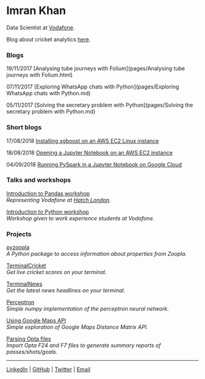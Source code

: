 # Imran Khan

Data Scientist at [Vodafone](http://www.vodafone.com/content/bigdata/index.html "Vodafone Big Data").

Blog about cricket analytics [here](https://cricketsavant.wordpress.com/ "Cricket Savant").

### Blogs

19/11/2017 [Analysing tube journeys with Folium](pages/Analysing tube journeys with Folium.html)

07/11/2017 [Exploring WhatsApp chats with Python](pages/Exploring WhatsApp chats with Python.md)

05/11/2017 [Solving the secretary problem with Python](pages/Solving the secretary problem with Python.md)

### Short blogs

17/08/2018 [Installing xgboost on an AWS EC2 Linux instance](pages/xgboost.md)

18/08/2018 [Opening a Jupyter Notebook on an AWS EC2 instance](pages/jupyter-ec2.md)

04/09/2018 [Running PySpark in a Jupyter Notebook on Google Cloud](pages/pyspark-jupyter-google-cloud.md)

### Talks and workshops

[Introduction to Pandas workshop](https://github.com/imrankhan17/my-tube-journeys)  
_Representing Vodafone at [Hatch London](https://www.hatchlondon.io/)._

[Introduction to Python workshop](https://github.com/imrankhan17/intro-to-python)  
_Workshop given to work experience students at Vodafone._

### Projects

[pyzoopla](https://github.com/imrankhan17/pyzoopla)  
_A Python package to access information about properties from Zoopla._

[TerminalCricket](https://imrankhan17.github.io/TerminalCricket/)  
_Get live cricket scores on your terminal._

[TerminalNews](https://github.com/imrankhan17/terminal-news)  
_Get the latest news headlines on your terminal._

[Perceptron](https://github.com/imrankhan17/perceptron)  
_Simple numpy implementation of the perceptron neural network._

[Using Google Maps API](https://imrankhan17.github.io/using-Google-Maps-API/)  
_Simple exploration of Google Maps Distance Matrix API._

[Parsing Opta files](https://imrankhan17.github.io/Parsing-Opta-files/)  
_Import Opta F24 and F7 files to generate summary reports of passes/shots/goals._  
  
 ___
[LinkedIn](https://www.linkedin.com/in/imran-khan1994?lipi=urn%3Ali%3Apage%3Ad_flagship3_profile_view_base%3BLDQmN8gfQzGBu0kxBf9GUA%3D%3D) | 
[GitHub](https://github.com/imrankhan17) | 
[Twitter](https://twitter.com/Imran_Khan94) | 
[Email](mailto:imrankhan17+github@hotmail.co.uk)
